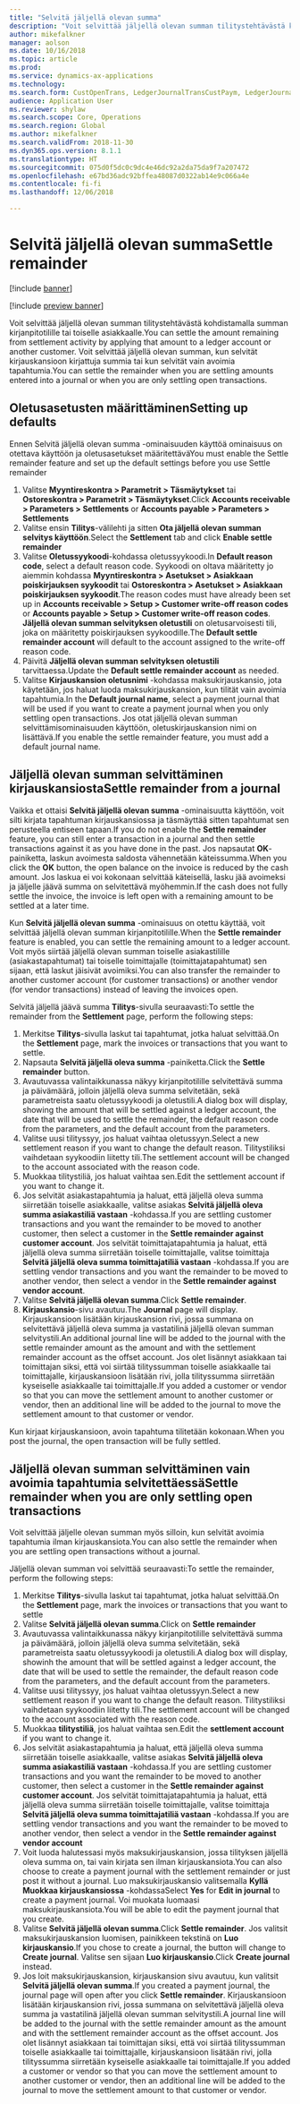 ```yaml
---
title: "Selvitä jäljellä olevan summa"
description: "Voit selvittää jäljellä olevan summan tilitystehtävästä kohdistamalla summan kirjanpitotilille."
author: mikefalkner
manager: aolson
ms.date: 10/16/2018
ms.topic: article
ms.prod: 
ms.service: dynamics-ax-applications
ms.technology: 
ms.search.form: CustOpenTrans, LedgerJournalTransCustPaym, LedgerJournalTransVendPaym, VendOpenTrans
audience: Application User
ms.reviewer: shylaw
ms.search.scope: Core, Operations
ms.search.region: Global
ms.author: mikefalkner
ms.search.validFrom: 2018-11-30
ms.dyn365.ops.version: 8.1.1
ms.translationtype: HT
ms.sourcegitcommit: 075d0f5dc0c9dc4e46dc92a2da75da9f7a207472
ms.openlocfilehash: e67bd36adc92bffea48087d0322ab14e9c066a4e
ms.contentlocale: fi-fi
ms.lasthandoff: 12/06/2018

---
```


# <a name="settle-remainder"></a><span data-ttu-id="3e384-103">Selvitä jäljellä olevan summa</span><span class="sxs-lookup"><span data-stu-id="3e384-103">Settle remainder</span></span>

[!include [banner](../includes/banner.md)]

[!include [preview banner](../includes/preview-banner.md)]

<span data-ttu-id="3e384-104">Voit selvittää jäljellä olevan summan tilitystehtävästä kohdistamalla summan kirjanpitotilille tai toiselle asiakkaalle.</span><span class="sxs-lookup"><span data-stu-id="3e384-104">You can settle the amount remaining from settlement activity by applying that amount to a ledger account or another customer.</span></span> <span data-ttu-id="3e384-105">Voit selvittää jäljellä olevan summan, kun selvität kirjauskansioon kirjattuja summia tai kun selvität vain avoimia tapahtumia.</span><span class="sxs-lookup"><span data-stu-id="3e384-105">You can settle the remainder when you are settling amounts entered into a journal or when you are only settling open transactions.</span></span>

## <a name="setting-up-defaults"></a><span data-ttu-id="3e384-106">Oletusasetusten määrittäminen</span><span class="sxs-lookup"><span data-stu-id="3e384-106">Setting up defaults</span></span> 
<span data-ttu-id="3e384-107">Ennen Selvitä jäljellä olevan summa -ominaisuuden käyttöä ominaisuus on otettava käyttöön ja oletusasetukset määritettävä</span><span class="sxs-lookup"><span data-stu-id="3e384-107">You must enable the Settle remainder feature and set up the default settings before you use Settle remainder</span></span>

1)  <span data-ttu-id="3e384-108">Valitse **Myyntireskontra > Parametrit > Täsmäytykset** tai **Ostoreskontra > Parametrit > Täsmäytykset**.</span><span class="sxs-lookup"><span data-stu-id="3e384-108">Click **Accounts receivable > Parameters > Settlements** or **Accounts payable > Parameters > Settlements**</span></span>
2)  <span data-ttu-id="3e384-109">Valitse ensin **Tilitys**-välilehti ja sitten **Ota jäljellä olevan summan selvitys käyttöön**.</span><span class="sxs-lookup"><span data-stu-id="3e384-109">Select the **Settlement** tab and click **Enable settle remainder**</span></span>
3)  <span data-ttu-id="3e384-110">Valitse **Oletussyykoodi**-kohdassa oletussyykoodi.</span><span class="sxs-lookup"><span data-stu-id="3e384-110">In **Default reason code**, select a default reason code.</span></span> <span data-ttu-id="3e384-111">Syykoodi on oltava määritetty jo aiemmin kohdassa **Myyntireskontra > Asetukset > Asiakkaan poiskirjauksen syykoodit** tai **Ostoreskontra > Asetukset > Asiakkaan poiskirjauksen syykoodit**.</span><span class="sxs-lookup"><span data-stu-id="3e384-111">The reason codes must have already been set up in **Accounts receivable > Setup > Customer write-off reason codes** or **Accounts payable > Setup > Customer write-off reason codes**.</span></span> <span data-ttu-id="3e384-112">**Jäljellä olevan summan selvityksen oletustili** on oletusarvoisesti tili, joka on määritetty poiskirjauksen syykoodille.</span><span class="sxs-lookup"><span data-stu-id="3e384-112">The **Default settle remainder account** will default to the account assigned to the write-off reason code.</span></span>
3)  <span data-ttu-id="3e384-113">Päivitä **Jäljellä olevan summan selvityksen oletustili** tarvittaessa.</span><span class="sxs-lookup"><span data-stu-id="3e384-113">Update the **Default settle remainder account** as needed.</span></span>
4)  <span data-ttu-id="3e384-114">Valitse **Kirjauskansion oletusnimi** -kohdassa maksukirjauskansio, jota käytetään, jos haluat luoda maksukirjauskansion, kun tilität vain avoimia tapahtumia.</span><span class="sxs-lookup"><span data-stu-id="3e384-114">In the **Default journal name**, select a payment journal that will be used if you want to create a payment journal when you only settling open transactions.</span></span> <span data-ttu-id="3e384-115">Jos otat jäljellä olevan summan selvittämisominaisuuden käyttöön, oletuskirjauskansion nimi on lisättävä.</span><span class="sxs-lookup"><span data-stu-id="3e384-115">If you enable the settle remainder feature, you must add a default journal name.</span></span>

## <a name="settle-remainder-from-a-journal"></a><span data-ttu-id="3e384-116">Jäljellä olevan summan selvittäminen kirjauskansiosta</span><span class="sxs-lookup"><span data-stu-id="3e384-116">Settle remainder from a journal</span></span>
<span data-ttu-id="3e384-117">Vaikka et ottaisi **Selvitä jäljellä olevan summa** -ominaisuutta käyttöön, voit silti kirjata tapahtuman kirjauskansiossa ja täsmäyttää sitten tapahtumat sen perusteella entiseen tapaan.</span><span class="sxs-lookup"><span data-stu-id="3e384-117">If you do not enable the **Settle remainder** feature, you can still enter a transaction in a journal and then settle transactions against it as you have done in the past.</span></span> <span data-ttu-id="3e384-118">Jos napsautat **OK**-painiketta, laskun avoimesta saldosta vähennetään käteissumma.</span><span class="sxs-lookup"><span data-stu-id="3e384-118">When you click the **OK** button, the open balance on the invoice is reduced by the cash amount.</span></span> <span data-ttu-id="3e384-119">Jos laskua ei voi kokonaan selvittää käteisellä, lasku jää avoimeksi ja jäljelle jäävä summa on selvitettävä myöhemmin.</span><span class="sxs-lookup"><span data-stu-id="3e384-119">If the cash does not fully settle the invoice, the invoice is left open with a remaining amount to be settled at a later time.</span></span>

<span data-ttu-id="3e384-120">Kun **Selvitä jäljellä olevan summa** -ominaisuus on otettu käyttää, voit selvittää jäljellä olevan summan kirjanpitotilille.</span><span class="sxs-lookup"><span data-stu-id="3e384-120">When the **Settle remainder** feature is enabled, you can settle the remaining amount to a ledger account.</span></span> <span data-ttu-id="3e384-121">Voit myös siirtää jäljellä olevan summan toiselle asiakastilille (asiakastapahtumat) tai toiselle toimittajalle (toimittajatapahtumat) sen sijaan, että laskut jäisivät avoimiksi.</span><span class="sxs-lookup"><span data-stu-id="3e384-121">You can also transfer the remainder to another customer account (for customer transactions) or another vendor (for vendor transactions) instead of leaving the invoices open.</span></span> 

<span data-ttu-id="3e384-122">Selvitä jäljellä jäävä summa **Tilitys**-sivulla seuraavasti:</span><span class="sxs-lookup"><span data-stu-id="3e384-122">To settle the remainder from the **Settlement** page, perform the following steps:</span></span>

1)  <span data-ttu-id="3e384-123">Merkitse **Tilitys**-sivulla laskut tai tapahtumat, jotka haluat selvittää.</span><span class="sxs-lookup"><span data-stu-id="3e384-123">On the **Settlement** page, mark the invoices or transactions that you want to settle.</span></span>
2)  <span data-ttu-id="3e384-124">Napsauta **Selvitä jäljellä oleva summa** -painiketta.</span><span class="sxs-lookup"><span data-stu-id="3e384-124">Click the **Settle remainder** button.</span></span>
3)  <span data-ttu-id="3e384-125">Avautuvassa valintaikkunassa näkyy kirjanpitotilille selvitettävä summa ja päivämäärä, jolloin jäljellä oleva summa selvitetään, sekä parametreista saatu oletussyykoodi ja oletustili.</span><span class="sxs-lookup"><span data-stu-id="3e384-125">A dialog box will display, showing the amount that will be settled against a ledger account, the date that will be used to settle the remainder, the default reason code from the parameters, and the default account from the parameters.</span></span> 
4)  <span data-ttu-id="3e384-126">Valitse uusi tilityssyy, jos haluat vaihtaa oletussyyn.</span><span class="sxs-lookup"><span data-stu-id="3e384-126">Select a new settlement reason if you want to change the default reason.</span></span> <span data-ttu-id="3e384-127">Tilitystiliksi vaihdetaan syykoodiin liitetty tili.</span><span class="sxs-lookup"><span data-stu-id="3e384-127">The settlement account will be changed to the account associated with the reason code.</span></span>
5)  <span data-ttu-id="3e384-128">Muokkaa tilitystiliä, jos haluat vaihtaa sen.</span><span class="sxs-lookup"><span data-stu-id="3e384-128">Edit the settlement account if you want to change it.</span></span>
6)  <span data-ttu-id="3e384-129">Jos selvität asiakastapahtumia ja haluat, että jäljellä oleva summa siirretään toiselle asiakkaalle, valitse asiakas **Selvitä jäljellä oleva summa asiakastiliä vastaan** -kohdassa.</span><span class="sxs-lookup"><span data-stu-id="3e384-129">If you are settling customer transactions and you want the remainder to be moved to another customer, then select a customer in the **Settle remainder against customer account**.</span></span> <span data-ttu-id="3e384-130">Jos selvität toimittajatapahtumia ja haluat, että jäljellä oleva summa siirretään toiselle toimittajalle, valitse toimittaja **Selvitä jäljellä oleva summa toimittajatiliä vastaan** -kohdassa.</span><span class="sxs-lookup"><span data-stu-id="3e384-130">If you are settling vendor transactions and you want the remainder to be moved to another vendor, then select a vendor in the **Settle remainder against vendor account**.</span></span>
6)  <span data-ttu-id="3e384-131">Valitse **Selvitä jäljellä olevan summa**.</span><span class="sxs-lookup"><span data-stu-id="3e384-131">Click **Settle remainder**.</span></span>
7)  <span data-ttu-id="3e384-132">**Kirjauskansio**-sivu avautuu.</span><span class="sxs-lookup"><span data-stu-id="3e384-132">The **Journal** page will display.</span></span> <span data-ttu-id="3e384-133">Kirjauskansioon lisätään kirjauskansion rivi, jossa summana on selvitettävä jäljellä oleva summa ja vastatilinä jäljellä olevan summan selvitystili.</span><span class="sxs-lookup"><span data-stu-id="3e384-133">An additional journal line will be added to the journal with the settle remainder amount as the amount and with the settlement remainder account as the offset account.</span></span> <span data-ttu-id="3e384-134">Jos olet lisännyt asiakkaan tai toimittajan siksi, että voi siirtää tilityssumman toiselle asiakkaalle tai toimittajalle, kirjauskansioon lisätään rivi, jolla tilityssumma siirretään kyseiselle asiakkaalle tai toimittajalle.</span><span class="sxs-lookup"><span data-stu-id="3e384-134">If you added a customer or vendor so that you can move the settlement amount to another customer or vendor, then an additional line will be added to the journal to move the settlement amount to that customer or vendor.</span></span>

<span data-ttu-id="3e384-135">Kun kirjaat kirjauskansioon, avoin tapahtuma tilitetään kokonaan.</span><span class="sxs-lookup"><span data-stu-id="3e384-135">When you post the journal, the open transaction will be fully settled.</span></span> 

## <a name="settle-remainder-when-you-are-only-settling-open-transactions"></a><span data-ttu-id="3e384-136">Jäljellä olevan summan selvittäminen vain avoimia tapahtumia selvitettäessä</span><span class="sxs-lookup"><span data-stu-id="3e384-136">Settle remainder when you are only settling open transactions</span></span>
<span data-ttu-id="3e384-137">Voit selvittää jäljelle olevan summan myös silloin, kun selvität avoimia tapahtumia ilman kirjauskansiota.</span><span class="sxs-lookup"><span data-stu-id="3e384-137">You can also settle the remainder when you are settling open transactions without a journal.</span></span>

<span data-ttu-id="3e384-138">Jäljellä olevan summan voi selvittää seuraavasti:</span><span class="sxs-lookup"><span data-stu-id="3e384-138">To settle the remainder, perform the following steps:</span></span>

1)  <span data-ttu-id="3e384-139">Merkitse **Tilitys**-sivulla laskut tai tapahtumat, jotka haluat selvittää.</span><span class="sxs-lookup"><span data-stu-id="3e384-139">On the **Settlement** page, mark the invoices or transactions that you want to settle</span></span>
2)  <span data-ttu-id="3e384-140">Valitse **Selvitä jäljellä olevan summa**.</span><span class="sxs-lookup"><span data-stu-id="3e384-140">Click on **Settle remainder**</span></span>
3)  <span data-ttu-id="3e384-141">Avautuvassa valintaikkunassa näkyy kirjanpitotilille selvitettävä summa ja päivämäärä, jolloin jäljellä oleva summa selvitetään, sekä parametreista saatu oletussyykoodi ja oletustili.</span><span class="sxs-lookup"><span data-stu-id="3e384-141">A dialog box will display, showinh the amount that will be settled against a ledger account, the date that will be used to settle the remainder, the default reason code from the parameters, and the default account from the parameters.</span></span> 
4)  <span data-ttu-id="3e384-142">Valitse uusi tilityssyy, jos haluat vaihtaa oletussyyn.</span><span class="sxs-lookup"><span data-stu-id="3e384-142">Select a new settlement reason if you want to change the default reason.</span></span> <span data-ttu-id="3e384-143">Tilitystiliksi vaihdetaan syykoodiin liitetty tili.</span><span class="sxs-lookup"><span data-stu-id="3e384-143">The settlement account will be changed to the account associated with the reason code.</span></span>
5)  <span data-ttu-id="3e384-144">Muokkaa **tilitystiliä**, jos haluat vaihtaa sen.</span><span class="sxs-lookup"><span data-stu-id="3e384-144">Edit the **settlement account** if you want to change it.</span></span>
6)  <span data-ttu-id="3e384-145">Jos selvität asiakastapahtumia ja haluat, että jäljellä oleva summa siirretään toiselle asiakkaalle, valitse asiakas **Selvitä jäljellä oleva summa asiakastiliä vastaan** -kohdassa.</span><span class="sxs-lookup"><span data-stu-id="3e384-145">If you are settling customer transactions and you want the remainder to be moved to another customer, then select a customer in the **Settle remainder against customer account**.</span></span> <span data-ttu-id="3e384-146">Jos selvität toimittajatapahtumia ja haluat, että jäljellä oleva summa siirretään toiselle toimittajalle, valitse toimittaja **Selvitä jäljellä oleva summa toimittajatiliä vastaan** -kohdassa.</span><span class="sxs-lookup"><span data-stu-id="3e384-146">If you are settling vendor transactions and you want the remainder to be moved to another vendor, then select a vendor in the **Settle remainder against vendor account**</span></span>
7)  <span data-ttu-id="3e384-147">Voit luoda halutessasi myös maksukirjauskansion, jossa tilityksen jäljellä oleva summa on, tai vain kirjata sen ilman kirjauskansiota.</span><span class="sxs-lookup"><span data-stu-id="3e384-147">You can also choose to create a payment journal with the settlement remainder or just post it without a journal.</span></span> <span data-ttu-id="3e384-148">Luo maksukirjauskansio valitsemalla **Kyllä** **Muokkaa kirjauskansiossa** -kohdassa</span><span class="sxs-lookup"><span data-stu-id="3e384-148">Select **Yes** for **Edit in journal** to create a payment journal.</span></span> <span data-ttu-id="3e384-149">Voi muokata luomaasi maksukirjauskansiota.</span><span class="sxs-lookup"><span data-stu-id="3e384-149">You will be able to edit the payment journal that you create.</span></span>
8)  <span data-ttu-id="3e384-150">Valitse **Selvitä jäljellä olevan summa**.</span><span class="sxs-lookup"><span data-stu-id="3e384-150">Click **Settle remainder**.</span></span> <span data-ttu-id="3e384-151">Jos valitsit maksukirjauskansion luomisen, painikkeen tekstinä on **Luo kirjauskansio**.</span><span class="sxs-lookup"><span data-stu-id="3e384-151">If you chose to create a journal, the button will change to **Create journal**.</span></span> <span data-ttu-id="3e384-152">Valitse sen sijaan **Luo kirjauskansio**.</span><span class="sxs-lookup"><span data-stu-id="3e384-152">Click **Create journal** instead.</span></span>
9)  <span data-ttu-id="3e384-153">Jos loit maksukirjauskansion, kirjauskansion sivu avautuu, kun valitsit **Selvitä jäljellä olevan summa**.</span><span class="sxs-lookup"><span data-stu-id="3e384-153">If you created a payment journal, the journal page will open after you click **Settle remainder**.</span></span> <span data-ttu-id="3e384-154">Kirjauskansioon lisätään kirjauskansion rivi, jossa summana on selvitettävä jäljellä oleva summa ja vastatilinä jäljellä olevan summan selvitystili.</span><span class="sxs-lookup"><span data-stu-id="3e384-154">A journal line will be added to the journal with the settle remainder amount as the amount and with the settlement remainder account as the offset account.</span></span> <span data-ttu-id="3e384-155">Jos olet lisännyt asiakkaan tai toimittajan siksi, että voi siirtää tilityssumman toiselle asiakkaalle tai toimittajalle, kirjauskansioon lisätään rivi, jolla tilityssumma siirretään kyseiselle asiakkaalle tai toimittajalle.</span><span class="sxs-lookup"><span data-stu-id="3e384-155">If you added a customer or vendor so that you can move the settlement amount to another customer or vendor, then an additional line will be added to the journal to move the settlement amount to that customer or vendor.</span></span>

